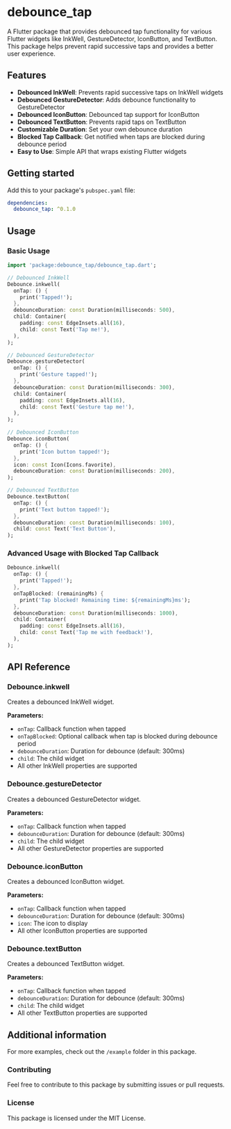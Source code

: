 # debounce_tap

A Flutter package that provides debounced tap functionality for various Flutter widgets like InkWell, GestureDetector, IconButton, and TextButton. This package helps prevent rapid successive taps and provides a better user experience.

## Features

- **Debounced InkWell**: Prevents rapid successive taps on InkWell widgets
- **Debounced GestureDetector**: Adds debounce functionality to GestureDetector
- **Debounced IconButton**: Debounced tap support for IconButton
- **Debounced TextButton**: Prevents rapid taps on TextButton
- **Customizable Duration**: Set your own debounce duration
- **Blocked Tap Callback**: Get notified when taps are blocked during debounce period
- **Easy to Use**: Simple API that wraps existing Flutter widgets

## Getting started

Add this to your package's `pubspec.yaml` file:

```yaml
dependencies:
  debounce_tap: ^0.1.0
```

## Usage

### Basic Usage

```dart
import 'package:debounce_tap/debounce_tap.dart';

// Debounced InkWell
Debounce.inkwell(
  onTap: () {
    print('Tapped!');
  },
  debounceDuration: const Duration(milliseconds: 500),
  child: Container(
    padding: const EdgeInsets.all(16),
    child: const Text('Tap me!'),
  ),
);

// Debounced GestureDetector
Debounce.gestureDetector(
  onTap: () {
    print('Gesture tapped!');
  },
  debounceDuration: const Duration(milliseconds: 300),
  child: Container(
    padding: const EdgeInsets.all(16),
    child: const Text('Gesture tap me!'),
  ),
);

// Debounced IconButton
Debounce.iconButton(
  onTap: () {
    print('Icon button tapped!');
  },
  icon: const Icon(Icons.favorite),
  debounceDuration: const Duration(milliseconds: 200),
);

// Debounced TextButton
Debounce.textButton(
  onTap: () {
    print('Text button tapped!');
  },
  debounceDuration: const Duration(milliseconds: 100),
  child: const Text('Text Button'),
);
```

### Advanced Usage with Blocked Tap Callback

```dart
Debounce.inkwell(
  onTap: () {
    print('Tapped!');
  },
  onTapBlocked: (remainingMs) {
    print('Tap blocked! Remaining time: ${remainingMs}ms');
  },
  debounceDuration: const Duration(milliseconds: 1000),
  child: Container(
    padding: const EdgeInsets.all(16),
    child: const Text('Tap me with feedback!'),
  ),
);
```

## API Reference

### Debounce.inkwell

Creates a debounced InkWell widget.

**Parameters:**
- `onTap`: Callback function when tapped
- `onTapBlocked`: Optional callback when tap is blocked during debounce period
- `debounceDuration`: Duration for debounce (default: 300ms)
- `child`: The child widget
- All other InkWell properties are supported

### Debounce.gestureDetector

Creates a debounced GestureDetector widget.

**Parameters:**
- `onTap`: Callback function when tapped
- `debounceDuration`: Duration for debounce (default: 300ms)
- `child`: The child widget
- All other GestureDetector properties are supported

### Debounce.iconButton

Creates a debounced IconButton widget.

**Parameters:**
- `onTap`: Callback function when tapped
- `debounceDuration`: Duration for debounce (default: 300ms)
- `icon`: The icon to display
- All other IconButton properties are supported

### Debounce.textButton

Creates a debounced TextButton widget.

**Parameters:**
- `onTap`: Callback function when tapped
- `debounceDuration`: Duration for debounce (default: 300ms)
- `child`: The child widget
- All other TextButton properties are supported

## Additional information

For more examples, check out the `/example` folder in this package.

### Contributing

Feel free to contribute to this package by submitting issues or pull requests.

### License

This package is licensed under the MIT License.
